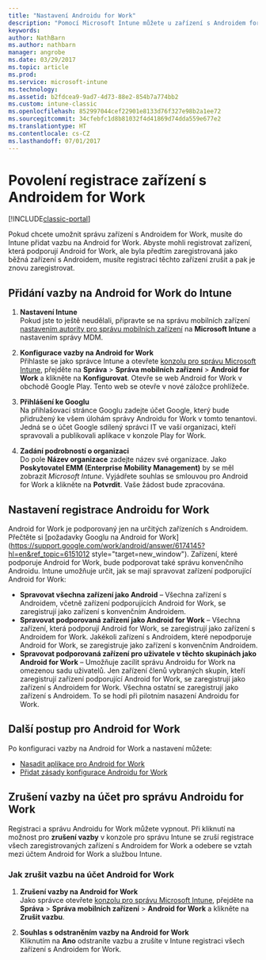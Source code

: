 ```yaml
---
title: "Nastavení Androidu for Work"
description: "Pomocí Microsoft Intune můžete u zařízení s Androidem for Work povolit správu mobilních zařízení (MDM)."
keywords: 
author: NathBarn
ms.author: nathbarn
manager: angrobe
ms.date: 03/29/2017
ms.topic: article
ms.prod: 
ms.service: microsoft-intune
ms.technology: 
ms.assetid: b2fdcea9-9ad7-4d73-88e2-854b7a774bb2
ms.custom: intune-classic
ms.openlocfilehash: 852997044cef22901e8133d76f327e98b2a1ee72
ms.sourcegitcommit: 34cfebfc1d8b81032f4d41869d74dda559e677e2
ms.translationtype: HT
ms.contentlocale: cs-CZ
ms.lasthandoff: 07/01/2017
---
```

# <a name="enable-enrollment-of-android-for-work-devices"></a>Povolení registrace zařízení s Androidem for Work

[!INCLUDE[classic-portal](../includes/classic-portal.md)]

Pokud chcete umožnit správu zařízení s Androidem for Work, musíte do Intune přidat vazbu na Android for Work. Abyste mohli registrovat zařízení, která podporují Android for Work, ale byla předtím zaregistrovaná jako běžná zařízení s Androidem, musíte registraci těchto zařízení zrušit a pak je znovu zaregistrovat.

## <a name="add-android-for-work-binding-for-intune"></a>Přidání vazby na Android for Work do Intune

1. **Nastavení Intune**<br>
Pokud jste to ještě neudělali, připravte se na správu mobilních zařízení [nastavením autority pro správu mobilních zařízení](/intune-classic/get-started/start-with-a-paid-subscription-to-microsoft-intune-step-8#enable-device-enrollment) na **Microsoft Intune** a nastavením správy MDM.

2. **Konfigurace vazby na Android for Work**<br>
    Přihlaste se jako správce Intune a otevřete [konzolu pro správu Microsoft Intune](https://manage.microsoft.com), přejděte na **Správa** &gt; **Správa mobilních zařízení** &gt; **Android for Work** a klikněte na **Konfigurovat**. Otevře se web Android for Work v obchodě Google Play. Tento web se otevře v nové záložce prohlížeče.

3. **Přihlášení ke Googlu**<br>
   Na přihlašovací stránce Googlu zadejte účet Google, který bude přidružený ke všem úlohám správy Androidu for Work v tomto tenantovi. Jedná se o účet Google sdílený správci IT ve vaší organizaci, kteří spravovali a publikovali aplikace v konzole Play for Work.

4. **Zadání podrobností o organizaci**<br>
   Do pole **Název organizace** zadejte název své organizace. Jako **Poskytovatel EMM (Enterprise Mobility Management)** by se měl zobrazit *Microsoft Intune*. Vyjádřete souhlas se smlouvou pro Android for Work a klikněte na **Potvrdit**. Vaše žádost bude zpracována.

## <a name="specify-android-for-work-enrollment-settings"></a>Nastavení registrace Androidu for Work
   Android for Work je podporovaný jen na určitých zařízeních s Androidem. Přečtěte si [požadavky Googlu na Android for Work](https://support.google.com/work/android/answer/6174145?hl=en&ref_topic=6151012 style="target=new_window").  Zařízení, které podporuje Android for Work, bude podporovat také správu konvenčního Androidu.  Intune umožňuje určit, jak se mají spravovat zařízení podporující Android for Work:

   - **Spravovat všechna zařízení jako Android** – Všechna zařízení s Androidem, včetně zařízení podporujících Android for Work, se zaregistrují jako zařízení s konvenčním Androidem.
   - **Spravovat podporovaná zařízení jako Android for Work** – Všechna zařízení, která podporují Android for Work, se zaregistrují jako zařízení s Androidem for Work. Jakékoli zařízení s Androidem, které nepodporuje Android for Work, se zaregistruje jako zařízení s konvenčním Androidem.
   - **Spravovat podporovaná zařízení pro uživatele v těchto skupinách jako Android for Work** – Umožňuje zacílit správu Androidu for Work na omezenou sadu uživatelů. Jen zařízení členů vybraných skupin, kteří zaregistrují zařízení podporující Android for Work, se zaregistrují jako zařízení s Androidem for Work. Všechna ostatní se zaregistrují jako zařízení s Androidem. To se hodí při pilotním nasazení Androidu for Work.

## <a name="next-steps-for-android-for-work"></a>Další postup pro Android for Work
Po konfiguraci vazby na Android for Work a nastavení můžete:
- [Nasadit aplikace pro Android for Work](android-for-work-apps.md)
- [Přidat zásady konfigurace Androidu for Work](android-for-work-policy-settings-in-microsoft-intune.md)

## <a name="unbinding-your-android-for-work-administrative-account"></a>Zrušení vazby na účet pro správu Androidu for Work

Registraci a správu Androidu for Work můžete vypnout. Při kliknutí na možnost pro **zrušení vazby** v konzole pro správu Intune se zruší registrace všech zaregistrovaných zařízení s Androidem for Work a odebere se vztah mezi účtem Android for Work a službou Intune.

### <a name="how-to-unbind-an-android-for-work-account"></a>Jak zrušit vazbu na účet Android for Work

1. **Zrušení vazby na Android for Work**<br>
    Jako správce otevřete [konzolu pro správu Microsoft Intune](https://manage.microsoft.com), přejděte na **Správa** &gt; **Správa mobilních zařízení** &gt; **Android for Work** a klikněte na **Zrušit vazbu**.

2. **Souhlas s odstraněním vazby na Android for Work**<br>
  Kliknutím na **Ano** odstraníte vazbu a zrušíte v Intune registraci všech zařízení s Androidem for Work.
